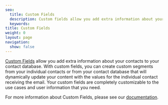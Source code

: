 ```yaml
---
seo:
  title: Custom Fields
  description: Custom fields allow you add extra information about your contacts to your contact database.
  keywords:
title: Custom Fields
weight: 0
layout: page
navigation:
  show: false
---
```


[Custom Fields]({{root_url}}/ui/managing-contacts/custom-fields/) allow you add extra information about your contacts to your contact database. With custom fields, you can create custom segments from your individual contacts or from your contact database that will dynamically update your content with the values for the individual contact receiving the email. Your custom fields are completely customizable to the use cases and user information that you need.

For more information about Custom Fields, please see our [documentation]({{root_url}}/ui/managing-contacts/custom-fields/).
